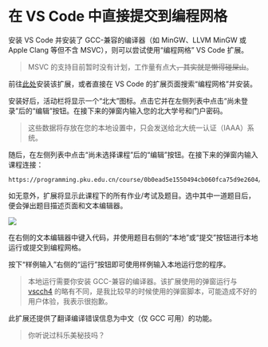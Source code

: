 # 在 VS Code 中直接提交到编程网格

安装 VS Code 并安装了 GCC-兼容的编译器（如 MinGW、LLVM MinGW 或 Apple Clang 等但不含 MSVC），则可以尝试使用“编程网格” VS Code 扩展。

> MSVC 的支持目前暂时没有计划，工作量有点大<del>，其实就是懒得碰屎山</del>。

前往[此处](https://marketplace.visualstudio.com/items?itemName=Guyutongxue.programming-grid)安装该扩展，或者直接在 VS Code 的扩展页面搜索“编程网格”并安装。

安装好后，活动栏将显示一个“北大”图标。点击它并在左侧列表中点击“尚未登录”后的“编辑”按钮。在接下来的弹窗内输入您的北大学号和门户密码。

> 这些数据将存放在您的本地设置中，只会发送给北大统一认证（IAAA）系统。

随后，在左侧列表中点击“尚未选择课程”后的“编辑”按钮。在接下来的弹窗内输入课程连接：

```
https://programming.pku.edu.cn/course/0b0ead5e1550494cb060fca75d9e2604/
```

如无意外，扩展将显示此课程下的所有作业/考试及题目。选中其中一道题目后，便会弹出题目描述页面和文本编辑器。

![](https://z3.ax1x.com/2021/08/21/fzkPC6.png)

在右侧的文本编辑器中键入代码，并使用题目右侧的“本地”或“提交”按钮进行本地运行或提交到编程网格。

按下“样例输入”右侧的“运行”按钮即可使用样例输入本地运行您的程序。

> 本地运行需要你安装 GCC-兼容的编译器。该扩展使用的弹窗运行与 [vscch4](https://v4.vscch.tk) 的略有不同，是我比较早的时候使用的弹窗脚本，可能造成不好的用户体验，我表示很抱歉。

此扩展还提供了翻译编译错误信息为中文（仅 GCC 可用）的功能。

> 你听说过科乐美秘技吗？
